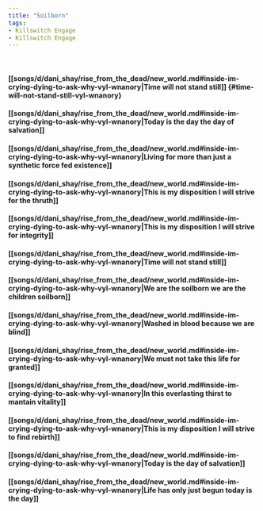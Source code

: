 ```yaml
---
title: "Soilborn"
tags:
- Killswitch Engage
- Killswitch Engage
---
```

&nbsp;
#### [[songs/d/dani_shay/rise_from_the_dead/new_world.md#inside-im-crying-dying-to-ask-why-vyl-wnanory|Time will not stand still]] {#time-will-not-stand-still-vyl-wnanory}
#### [[songs/d/dani_shay/rise_from_the_dead/new_world.md#inside-im-crying-dying-to-ask-why-vyl-wnanory|Today is the day the day of salvation]]
#### [[songs/d/dani_shay/rise_from_the_dead/new_world.md#inside-im-crying-dying-to-ask-why-vyl-wnanory|Living for more than just a synthetic force fed existence]]
#### [[songs/d/dani_shay/rise_from_the_dead/new_world.md#inside-im-crying-dying-to-ask-why-vyl-wnanory|This is my disposition I will strive for the thruth]]
#### [[songs/d/dani_shay/rise_from_the_dead/new_world.md#inside-im-crying-dying-to-ask-why-vyl-wnanory|This is my disposition I will strive for integrity]]
#### [[songs/d/dani_shay/rise_from_the_dead/new_world.md#inside-im-crying-dying-to-ask-why-vyl-wnanory|Time will not stand still]]
#### [[songs/d/dani_shay/rise_from_the_dead/new_world.md#inside-im-crying-dying-to-ask-why-vyl-wnanory|We are the soilborn we are the children soilborn]]
#### [[songs/d/dani_shay/rise_from_the_dead/new_world.md#inside-im-crying-dying-to-ask-why-vyl-wnanory|Washed in blood because we are blind]]
#### [[songs/d/dani_shay/rise_from_the_dead/new_world.md#inside-im-crying-dying-to-ask-why-vyl-wnanory|We must not take this life for granted]]
#### [[songs/d/dani_shay/rise_from_the_dead/new_world.md#inside-im-crying-dying-to-ask-why-vyl-wnanory|In this everlasting thirst to mantain vitality]]
#### [[songs/d/dani_shay/rise_from_the_dead/new_world.md#inside-im-crying-dying-to-ask-why-vyl-wnanory|This is my disposition I will strive to find rebirth]]
#### [[songs/d/dani_shay/rise_from_the_dead/new_world.md#inside-im-crying-dying-to-ask-why-vyl-wnanory|Today is the day of salvation]]
#### [[songs/d/dani_shay/rise_from_the_dead/new_world.md#inside-im-crying-dying-to-ask-why-vyl-wnanory|Life has only just begun today is the day]]
